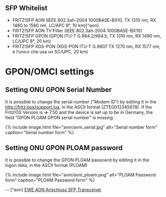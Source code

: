 ## SFP Whitelist

- FRITZ!SFP AON (IEEE 802.3ah-2004 1000BASE-BX10, TX 1310 nm, RX 1480 to 1580 nm, LC/APC 8°, 10 km)[^aon]
- FRITZ!SFP AON TV Filter (IEEE 802.3ah-2004 1000BASE-BX10)
- FRITZ!SFP GPON (GPON ITU-T G.984.2/984.5, TX 1310 nm, RX 1490 nm, LC/UPC 8°, 20 km)
- FRITZ!SFP XGS-PON (XGS-PON ITU-T G.9807 TX 1270 nm, RX 1577 nm, è l’unico che usa un SC/UPC, 20 km)


# GPON/OMCI settings

## Setting ONU GPON Serial Number

It is possible to change the serial number ("Modem ID") by editing it in the http://fritz.box/support.lua, in the ASCII format (ZTEG012345678).
If the Fritz!OS Version is => 7.50 and the device is set up to be in Germany, the field "GPON PLOAM GPON serial number" is missing.

{% include image.html file="avm/avm_serial.jpg"  alt="Serial number form" caption="Serial number form" %}


## Setting ONU GPON PLOAM password

It is possible to change the GPON PLOAM passowrd by editing it in the logon data, in the ASCII format (PLOAM)

{% include image.html file="avm/avm_ploam.png"  alt="PLOAM Password form" caption="PLOAM Password form" %}

--
[^aon] [EWE AON Anschluss SFP Transceiver](https://www.glasfaserforum.de/forum/thread/984-ewe-aon-anschluss-sfp-transceiver/)
